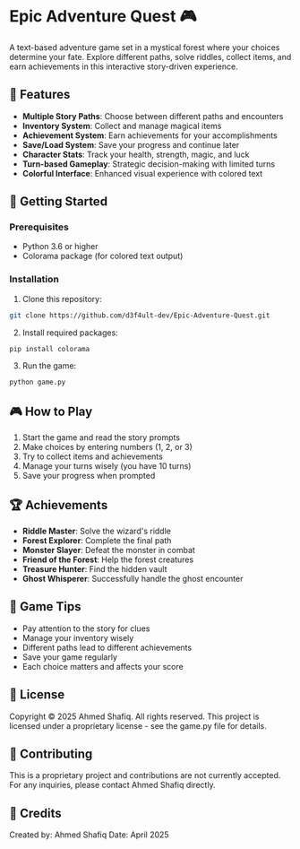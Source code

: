 # Epic Adventure Quest 🎮

A text-based adventure game set in a mystical forest where your choices determine your fate. Explore different paths, solve riddles, collect items, and earn achievements in this interactive story-driven experience.

## 🌟 Features

- **Multiple Story Paths**: Choose between different paths and encounters
- **Inventory System**: Collect and manage magical items
- **Achievement System**: Earn achievements for your accomplishments
- **Save/Load System**: Save your progress and continue later
- **Character Stats**: Track your health, strength, magic, and luck
- **Turn-based Gameplay**: Strategic decision-making with limited turns
- **Colorful Interface**: Enhanced visual experience with colored text

## 🚀 Getting Started

### Prerequisites

- Python 3.6 or higher
- Colorama package (for colored text output)

### Installation

1. Clone this repository:
```bash
git clone https://github.com/d3f4ult-dev/Epic-Adventure-Quest.git
```

2. Install required packages:
```bash
pip install colorama
```

3. Run the game:
```bash
python game.py
```

## 🎮 How to Play

1. Start the game and read the story prompts
2. Make choices by entering numbers (1, 2, or 3)
3. Try to collect items and achievements
4. Manage your turns wisely (you have 10 turns)
5. Save your progress when prompted

## 🏆 Achievements

- **Riddle Master**: Solve the wizard's riddle
- **Forest Explorer**: Complete the final path
- **Monster Slayer**: Defeat the monster in combat
- **Friend of the Forest**: Help the forest creatures
- **Treasure Hunter**: Find the hidden vault
- **Ghost Whisperer**: Successfully handle the ghost encounter

## 🎯 Game Tips

- Pay attention to the story for clues
- Manage your inventory wisely
- Different paths lead to different achievements
- Save your game regularly
- Each choice matters and affects your score

## 📝 License

Copyright © 2025 Ahmed Shafiq. All rights reserved.
This project is licensed under a proprietary license - see the game.py file for details.

## 🤝 Contributing

This is a proprietary project and contributions are not currently accepted. For any inquiries, please contact Ahmed Shafiq directly.

## 🎨 Credits

Created by: Ahmed Shafiq
Date: April 2025 
